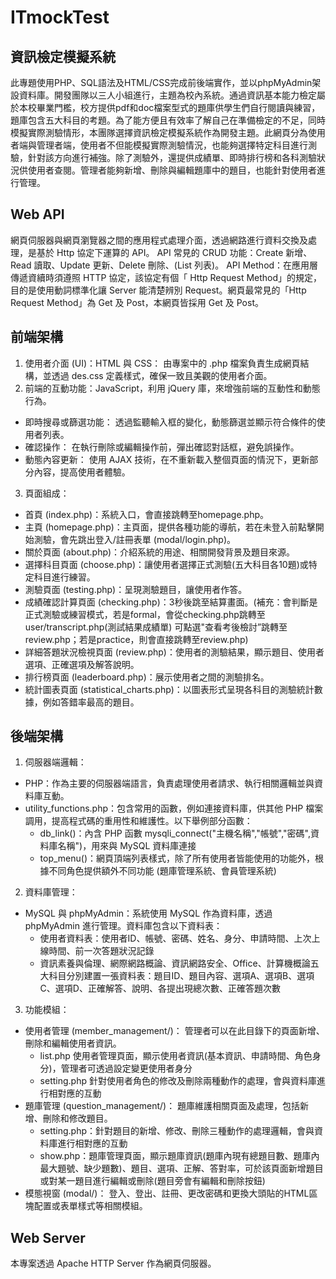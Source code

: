 # ITmockTest
## 資訊檢定模擬系統
此專題使用PHP、SQL語法及HTML/CSS完成前後端實作，並以phpMyAdmin架設資料庫。開發團隊以三人小組進行，主題為校內系統。通過資訊基本能力檢定屬於本校畢業門檻，校方提供pdf和doc檔案型式的題庫供學生們自行閱讀與練習，題庫包含五大科目的考題。為了能方便且有效率了解自己在準備檢定的不足，同時模擬實際測驗情形，本團隊選擇資訊檢定模擬系統作為開發主題。此網頁分為使用者端與管理者端，使用者不但能模擬實際測驗情況，也能夠選擇特定科目進行測驗，針對該方向進行補強。除了測驗外，還提供成績單、即時排行榜和各科測驗狀況供使用者查閱。管理者能夠新增、刪除與編輯題庫中的題目，也能針對使用者進行管理。
## Web API
網頁伺服器與網頁瀏覽器之間的應用程式處理介面，透過網路進行資料交換及處理，是基於 Http 協定下運算的 API。
API 常見的 CRUD 功能：Create 新增、Read 讀取、Update 更新、Delete 刪除、(List 列表)。
API Method：在應用層傳遞資續時須遵照 HTTP 協定，該協定有個「 Http Request Method」的規定，目的是使用動詞標準化讓 Server 能清楚辨別 Request。網頁最常見的「Http Request Method」為 Get 及 Post，本網頁皆採用 Get 及 Post。
## 前端架構
1. 使用者介面 (UI)：HTML 與 CSS： 由專案中的 .php 檔案負責生成網頁結構，並透過 des.css 定義樣式，確保一致且美觀的使用者介面。
2. 前端的互動功能：JavaScript，利用 jQuery 庫，來增強前端的互動性和動態行為。
- 即時搜尋或篩選功能： 透過監聽輸入框的變化，動態篩選並顯示符合條件的使用者列表。​
- 確認操作： 在執行刪除或編輯操作前，彈出確認對話框，避免誤操作。​
- 動態內容更新： 使用 AJAX 技術，在不重新載入整個頁面的情況下，更新部分內容，提高使用者體驗。
3. 頁面組成：
- 首頁 (index.php)：系統入口，會直接跳轉至homepage.php。
- 主頁 (homepage.php)：主頁面，提供各種功能的導航，若在未登入前點擊開始測驗，會先跳出登入/註冊表單 (modal/login.php)。​
- 關於頁面 (about.php)：介紹系統的用途、相關開發背景及題目來源。​
- 選擇科目頁面 (choose.php)：讓使用者選擇正式測驗(五大科目各10題)或特定科目進行練習。​
- 測驗頁面 (testing.php)：呈現測驗題目，讓使用者作答。
- 成績確認計算頁面 (checking.php​)：3秒後跳至結算畫面。(補充：會判斷是正式測驗或練習模式，若是formal，會從checking.php跳轉至 user/transcript.php(測試結果成績單) 可點選"查看考後檢討”跳轉至review.php；若是practice，則會直接跳轉至review.php)
- 詳細答題狀況檢視頁面 (review.php)：使用者的測驗結果，顯示題目、使用者選項、正確選項及解答說明。​
- 排行榜頁面 (leaderboard.php)：展示使用者之間的測驗排名。​
- 統計圖表頁面 (statistical_charts.php)：以圖表形式呈現各科目的測驗統計數據，例如答錯率最高的題目。
## 後端架構
1. 伺服器端邏輯：
- PHP：作為主要的伺服器端語言，負責處理使用者請求、執行相關邏輯並與資料庫互動。​
- utility_functions.php：包含常用的函數，例如連接資料庫，供其他 PHP 檔案調用，提高程式碼的重用性和維護性。以下舉例部分函數：
  - db_link()：內含 PHP 函數 mysqli_connect("主機名稱","帳號","密碼",資料庫名稱")，用來與 MySQL 資料庫連接
  - top_menu()：網頁頂端列表樣式，除了所有使用者皆能使用的功能外，根據不同角色提供額外不同功能 (題庫管理系統、會員管理系統)

2. 資料庫管理：
- MySQL 與 phpMyAdmin：系統使用 MySQL 作為資料庫，透過 phpMyAdmin 進行管理。資料庫包含以下資料表：
  - 使用者資料表：使用者ID、帳號、密碼、姓名、身分、申請時間、上次上線時間、前一次答題狀況記錄
  - 資訊素養與倫理、網際網路概論、資訊網路安全、Office、計算機概論五大科目分別建置一張資料表：題目ID、題目內容、選項A、選項B、選項C、選項D、正確解答、說明、各提出現總次數、正確答題次數
3. 功能模組：
- 使用者管理 (member_management/)： 管理者可以在此目錄下的頁面新增、刪除和編輯使用者資訊。​
  - list.php 使用者管理頁面，顯示使用者資訊(基本資訊、申請時間、角色身分)，管理者可透過設定變更使用者身分
  - setting.php 針對使用者角色的修改及刪除兩種動作的處理，會與資料庫進行相對應的互動
- 題庫管理 (question_management/)： 題庫維護相關頁面及處理，包括新增、刪除和修改題目。​
  - setting.php：針對題目的新增、修改、刪除三種動作的處理邏輯，會與資料庫進行相對應的互動
  - show.php：題庫管理頁面，顯示題庫資訊(題庫內現有總題目數、題庫內最大題號、缺少題數)、題目、選項、正解、答對率，可於該頁面新增題目或對某一題目進行編輯或刪除(題目旁會有編輯和刪除按鈕)
- 模態視窗 (modal/)： 登入、登出、註冊、更改密碼和更換大頭貼的HTML區塊配置或表單樣式等相關模組。
## Web Server
本專案透過 Apache HTTP Server 作為網頁伺服器。
